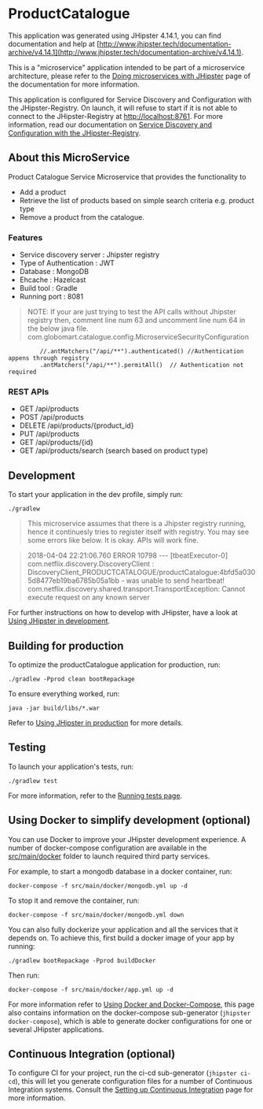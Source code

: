 # ProductCatalogue
This application was generated using JHipster 4.14.1, you can find documentation and help at [http://www.jhipster.tech/documentation-archive/v4.14.1](http://www.jhipster.tech/documentation-archive/v4.14.1).

This is a "microservice" application intended to be part of a microservice architecture, please refer to the [Doing microservices with JHipster][] page of the documentation for more information.

This application is configured for Service Discovery and Configuration with the JHipster-Registry. On launch, it will refuse to start if it is not able to connect to the JHipster-Registry at [http://localhost:8761](http://localhost:8761). For more information, read our documentation on [Service Discovery and Configuration with the JHipster-Registry][].



## About this MicroService
Product Catalogue Service
Microservice that provides the functionality to
- Add a product
- Retrieve the list of products based on simple search criteria e.g. product type
- Remove a product from the catalogue.

### Features
- Service discovery server : Jhipster registry
- Type of Authentication : JWT
- Database : MongoDB
- Ehcache : Hazelcast
- Build tool : Gradle
- Running port : 8081

> NOTE: If your are just trying to test the API calls without Jhipster registry then, comment line num 63 and uncomment line num 64 in the below java file.
com.globomart.catalogue.config.MicroserviceSecurityConfiguration

             //.antMatchers("/api/**").authenticated() //Authentication appens through registry
             .antMatchers("/api/**").permitAll()  // Authentication not required

### REST APIs
* GET /api/products
* POST /api/products
* DELETE /api/products/{product_id}
* PUT /api/products
* GET /api/products/{id}
* GET /api/products/search (search based on product type)

## Development

To start your application in the dev profile, simply run:

    ./gradlew


> This microservice assumes that there is a Jhipster registry running, hence it continuesly tries to register itself with registry. You may see some errors like below. It is okay. APIs will work fine.

> 2018-04-04 22:21:06.760 ERROR 10798 --- [tbeatExecutor-0] com.netflix.discovery.DiscoveryClient    : DiscoveryClient_PRODUCTCATALOGUE/productCatalogue:4bfd5a0305d8477eb19ba6785b05a1bb - was unable to send heartbeat!
com.netflix.discovery.shared.transport.TransportException: Cannot execute request on any known server


For further instructions on how to develop with JHipster, have a look at [Using JHipster in development][].



## Building for production

To optimize the productCatalogue application for production, run:

    ./gradlew -Pprod clean bootRepackage

To ensure everything worked, run:

    java -jar build/libs/*.war


Refer to [Using JHipster in production][] for more details.

## Testing

To launch your application's tests, run:

    ./gradlew test

For more information, refer to the [Running tests page][].

## Using Docker to simplify development (optional)

You can use Docker to improve your JHipster development experience. A number of docker-compose configuration are available in the [src/main/docker](src/main/docker) folder to launch required third party services.

For example, to start a mongodb database in a docker container, run:

    docker-compose -f src/main/docker/mongodb.yml up -d

To stop it and remove the container, run:

    docker-compose -f src/main/docker/mongodb.yml down

You can also fully dockerize your application and all the services that it depends on.
To achieve this, first build a docker image of your app by running:

    ./gradlew bootRepackage -Pprod buildDocker

Then run:

    docker-compose -f src/main/docker/app.yml up -d

For more information refer to [Using Docker and Docker-Compose][], this page also contains information on the docker-compose sub-generator (`jhipster docker-compose`), which is able to generate docker configurations for one or several JHipster applications.

## Continuous Integration (optional)

To configure CI for your project, run the ci-cd sub-generator (`jhipster ci-cd`), this will let you generate configuration files for a number of Continuous Integration systems. Consult the [Setting up Continuous Integration][] page for more information.

[JHipster Homepage and latest documentation]: http://www.jhipster.tech
[JHipster 4.14.1 archive]: http://www.jhipster.tech/documentation-archive/v4.14.1
[Doing microservices with JHipster]: http://www.jhipster.tech/documentation-archive/v4.14.1/microservices-architecture/
[Using JHipster in development]: http://www.jhipster.tech/documentation-archive/v4.14.1/development/
[Service Discovery and Configuration with the JHipster-Registry]: http://www.jhipster.tech/documentation-archive/v4.14.1/microservices-architecture/#jhipster-registry
[Using Docker and Docker-Compose]: http://www.jhipster.tech/documentation-archive/v4.14.1/docker-compose
[Using JHipster in production]: http://www.jhipster.tech/documentation-archive/v4.14.1/production/
[Running tests page]: http://www.jhipster.tech/documentation-archive/v4.14.1/running-tests/
[Setting up Continuous Integration]: http://www.jhipster.tech/documentation-archive/v4.14.1/setting-up-ci/


